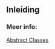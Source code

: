 ## Inleiding



### Meer info:
[Abstract Classes](https://learn.microsoft.com/en-us/dotnet/csharp/language-reference/keywords/abstract)